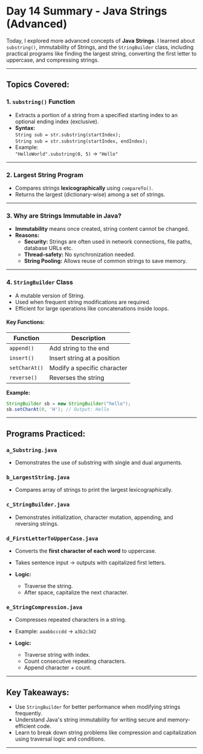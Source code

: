 # Day 14 Summary - Java Strings (Advanced)

Today, I explored more advanced concepts of **Java Strings**. I learned about `substring()`, immutability of Strings, and the `StringBuilder` class, including practical programs like finding the largest string, converting the first letter to uppercase, and compressing strings.

---

## Topics Covered:

### 1. **`substring()` Function**
- Extracts a portion of a string from a specified starting index to an optional ending index (exclusive).
- **Syntax:**  
  `String sub = str.substring(startIndex);`  
  `String sub = str.substring(startIndex, endIndex);`
- Example:  
  `"HelloWorld".substring(0, 5)` → `"Hello"`

---

### 2. **Largest String Program**
- Compares strings **lexicographically** using `compareTo()`.
- Returns the largest (dictionary-wise) among a set of strings.

---

### 3. **Why are Strings Immutable in Java?**
- **Immutability** means once created, string content cannot be changed.
- **Reasons:**
  - **Security:** Strings are often used in network connections, file paths, database URLs etc.
  - **Thread-safety:** No synchronization needed.
  - **String Pooling:** Allows reuse of common strings to save memory.

---

### 4. **`StringBuilder` Class**
- A mutable version of String.
- Used when frequent string modifications are required.
- Efficient for large operations like concatenations inside loops.

#### Key Functions:
| Function | Description |
|----------|-------------|
| `append()` | Add string to the end |
| `insert()` | Insert string at a position |
| `setCharAt()` | Modify a specific character |
| `reverse()` | Reverses the string |

**Example:**
```java
StringBuilder sb = new StringBuilder("hello");
sb.setCharAt(0, 'H'); // Output: Hello
```

---

## Programs Practiced:

### `a_Substring.java`

* Demonstrates the use of substring with single and dual arguments.

### `b_LargestString.java`

* Compares array of strings to print the largest lexicographically.

### `c_StringBuilder.java`

* Demonstrates initialization, character mutation, appending, and reversing strings.

### `d_FirstLetterToUpperCase.java`

* Converts the **first character of each word** to uppercase.
* Takes sentence input → outputs with capitalized first letters.
* **Logic:**

  * Traverse the string.
  * After space, capitalize the next character.

### `e_StringCompression.java`

* Compresses repeated characters in a string.
* Example: `aaabbcccdd` → `a3b2c3d2`
* **Logic:**

  * Traverse string with index.
  * Count consecutive repeating characters.
  * Append character + count.

---

## Key Takeaways:

* Use `StringBuilder` for better performance when modifying strings frequently.
* Understand Java's string immutability for writing secure and memory-efficient code.
* Learn to break down string problems like compression and capitalization using traversal logic and conditions.

---

